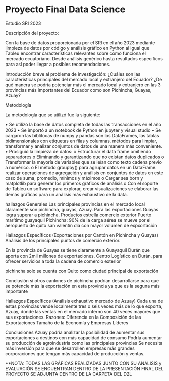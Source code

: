 # Proyecto Final Data Science 
Estudio SRI 2023 

Descripción del proyecto:

Con la base de datos proporcionada por el SRI en el año 2023 mediante limpieza de datos por código y análisis gráfico en Python al igual que Tableu encontrar características relevantes sobre como funciona el mercado ecuatoriano. Desde análisis genérico hasta resultados específicos para así poder llegar a posibles recomendaciones. 

 Introducción breve al problema de investigación:
¿Cuáles son las características principales del mercado local y extranjero del Ecuador?
¿De qué manera se podría potenciar más el mercado local y extranjero en las 3 provincias más importantes del Ecuador como son Pichincha, Guayas, Azuay?

 Metodología 
 
La metodología que se utilizó fue la siguiente: 

•	Se utilizó la base de datos completa de todas las transacciones en el año 2023 
•	Se importó a un notebook de Python en jupyter y visual studio 
•	Se cargaron las biblitocas de numpy y pandas son los DataFrames, las tablas bidimensionales con etiquetas en filas y columnas. métodos para limpiar, transformar y analizar conjuntos de datos de una manera más conveniente.
•	Prosiguió la limpieza de datos: 
o	Estructurar el data frame omitiendo separadores
o	Eliminando y garantizando que no existan datos duplicados 
o	Transformar la mayoría de variables que se leían como texto cadena previo a numérico. 
o	El método groupby()  para agrupar datos en un DataFrame.  realizar operaciones de agregación y análisis en conjuntos de datos en este caso de suma, promedio, mínimos y máximos 
o	Cargar sea born y matplotlib para generar los primeros gráficos de análisis 
o	Con el soporte de Tableu un software para explorar, crear visualizaciones se elaborar las demás gráficas para un análisis más exhaustivo de la data. 

hallazgos Generales 
Las principales provincias en el mercado local claramente son pichincha, guayas, Azuay. 
Para las exportaciones Guayas logra superar a pichincha. Productos estrella comercio exterior
Puerto marítimo guayaquil 
Pichincha: 90% de la carga aérea se mueve por el aeropuerto de quito
san valentín dia con mayor volumen de expxortación

Hallazgos Específicos (Exportaciones por Cantón en Pichincha y Guayas)
Análisis de los principales puntos de comercio exterior. 

En la provincia de Guayas se tiene claramente a Guayaquil 
Durán que aporta con 2mil millones de exportaciones.
Centro Logístico en Durán, para ofrecer servicios a toda la cadena de comercio exterior 

pichincha 
solo se cuenta con Quito como ciudad principal de exportación 

Conclusión 
 si otros cantones de pichincha podrían desarrollarse para que se potencie más la exportación en esta provincia ya que es la seguna más importante


Hallazgos Específicos (Análisis exhaustivo mercado de Azuay)
Cada una de estas provincias vende localmente tres o seis veces más de lo que exporta, Azuay, donde las ventas en el mercado interno son 40 veces mayores que sus exportaciones. 
Razones: 
Diferencia en la Composición de las Exportaciones
Tamaño de la Economía y Empresas Líderes

Conclusiones 
Azuay podría analizar la posibilidad de aumentar sus exportaciones a destinos con más capacidad de consumo 
Podría aumentar su producción de agroindustria como las principales provincias 
Se necesita más inversión para que se desarrollen empresas más grandes corporaciones que tengan más capacidad de producción y ventas. 

**NOTA: TODAS LAS GRÁFICAS REALIZADAS JUNTO CON SU ANÁLISIS y EVALUACIÓN SE ENCUENTRAN DENTRO DE LA PRESENTACIÓN FINAL DEL PROYECTO 
SE ADJUNTA DENTRO DE LA CARPETA DEL D2L 


